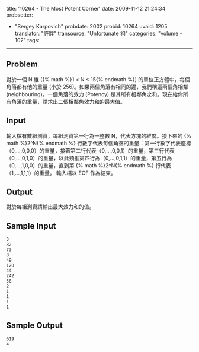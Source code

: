 title: '10264 - The Most Potent Corner'
date: 2009-11-12 21:24:34
probsetter:
- "Sergey Karpovich"
probdate: 2002
probid: 10264
uvaid: 1205
translator: "許胖"
transource: "Unfortunate 狗"
categories: "volume - 102"
tags:
---

## Problem ##

對於一個 N 維 ({% math %}1 < N < 15{% endmath %}) 的單位正方體中，每個角落都有他的重量 (小於 256)。如果兩個角落有相同的邊，我們稱這兩個角相鄰 (neighbouring)。一個角落的效力 (Potency) 是其所有相鄰角之和。現在給你所有角落的重量，請求出二個相鄰角效力和的最大值。

<!-- more -->

## Input ##

輸入檔有數組測資，每組測資第一行為一整數 N，代表方塊的維度。接下來的 {% math %}2^N{% endmath %} 行數字代表每個角落的重量：第一行數字代表座標（0,…,0,0,0）的重量，接著第二行代表（0,…,0,0,1）的重量，第三行代表（0,…,0,1,0）的重量，以此類推第四行為（0,…,0,1,1）的重量，第五行為（0,…,1,0,0）的重量，直到第 {% math %}2^N{% endmath %} 行代表（1,…,1,1,1）的重量。
輸入檔以 EOF 作為結束。

## Output ##

對於每組測資請輸出最大效力和的值。

## Sample Input ##

	3
	82
	73
	8
	49
	120
	44
	242
	58
	2
	1
	1
	1
	1

## Sample Output ##

	619
	4